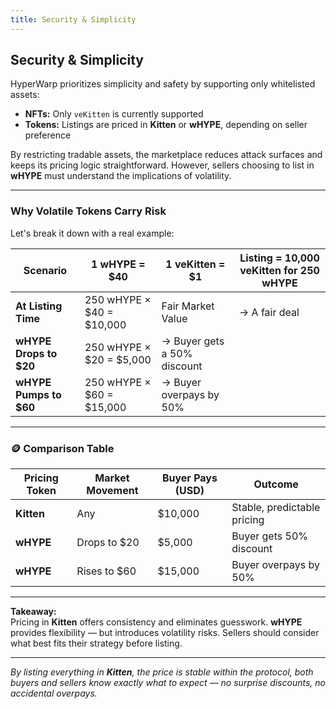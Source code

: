 ```yaml
---
title: Security & Simplicity
---
```


## Security & Simplicity

HyperWarp prioritizes simplicity and safety by supporting only whitelisted assets:

- **NFTs:** Only `veKitten` is currently supported  
- **Tokens:** Listings are priced in **Kitten** or **wHYPE**, depending on seller preference

By restricting tradable assets, the marketplace reduces attack surfaces and keeps its pricing logic straightforward. 
<Danger>However, sellers choosing to list in **wHYPE** must understand the implications of volatility.</Danger>

---

### Why Volatile Tokens Carry Risk

Let's break it down with a real example:

| Scenario              | 1 wHYPE = $40 | 1 veKitten = $1 | Listing = 10,000 veKitten for 250 wHYPE |
|-----------------------|---------------|------------------|------------------------------------------|
| **At Listing Time**   | 250 wHYPE × $40 = $10,000 | Fair Market Value | → A fair deal                          |
| **wHYPE Drops to $20**| 250 wHYPE × $20 = $5,000  | → Buyer gets a 50% discount             |
| **wHYPE Pumps to $60**| 250 wHYPE × $60 = $15,000 | → Buyer overpays by 50%                 |

---

### 🪙 Comparison Table

| Pricing Token | Market Movement   | Buyer Pays (USD) | Outcome                      |
|---------------|-------------------|------------------|------------------------------|
| **Kitten**    | Any               | $10,000          | Stable, predictable pricing  |
| **wHYPE**     | Drops to $20      | $5,000           | Buyer gets 50% discount      |
| **wHYPE**     | Rises to $60      | $15,000          | Buyer overpays by 50%        |

---

**Takeaway:**  
Pricing in **Kitten** offers consistency and eliminates guesswork. **wHYPE** provides flexibility — but introduces volatility risks. Sellers should consider what best fits their strategy before listing.

---
<Tip>*By listing everything in **Kitten**, the price is stable within the protocol, both buyers and sellers know exactly what to expect — no surprise discounts, no accidental overpays.*</Tip>



